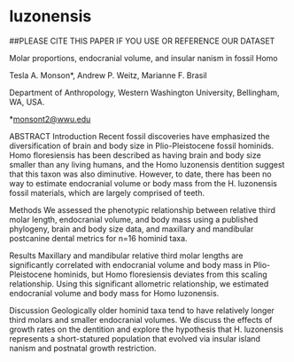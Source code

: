 # luzonensis
##PLEASE CITE THIS PAPER IF YOU USE OR REFERENCE OUR DATASET

Molar proportions, endocranial volume, and insular nanism in fossil Homo

Tesla A. Monson*, Andrew P. Weitz, Marianne F. Brasil

Department of Anthropology, Western Washington University, Bellingham, WA, USA.

*monsont2@wwu.edu

ABSTRACT
Introduction
Recent fossil discoveries have emphasized the diversification of brain and body size in Plio-Pleistocene fossil hominids. Homo floresiensis has been described as having brain and body size smaller than any living humans, and the Homo luzonensis dentition suggest that this taxon was also diminutive. However, to date, there has been no way to estimate endocranial volume or body mass from the H. luzonensis fossil materials, which are largely comprised of teeth.

Methods 
We assessed the phenotypic relationship between relative third molar length, endocranial volume, and body mass using a published phylogeny, brain and body size data, and maxillary and mandibular postcanine dental metrics for n=16 hominid taxa. 

Results
Maxillary and mandibular relative third molar lengths are significantly correlated with endocranial volume and body mass in Plio-Pleistocene hominids, but Homo floresiensis deviates from this scaling relationship. Using this significant allometric relationship, we estimated endocranial volume and body mass for Homo luzonensis. 

Discussion
Geologically older hominid taxa tend to have relatively longer third molars and smaller endocranial volumes. We discuss the effects of growth rates on the dentition and explore the hypothesis that H. luzonensis represents a short-statured population that evolved via insular island nanism and postnatal growth restriction.

